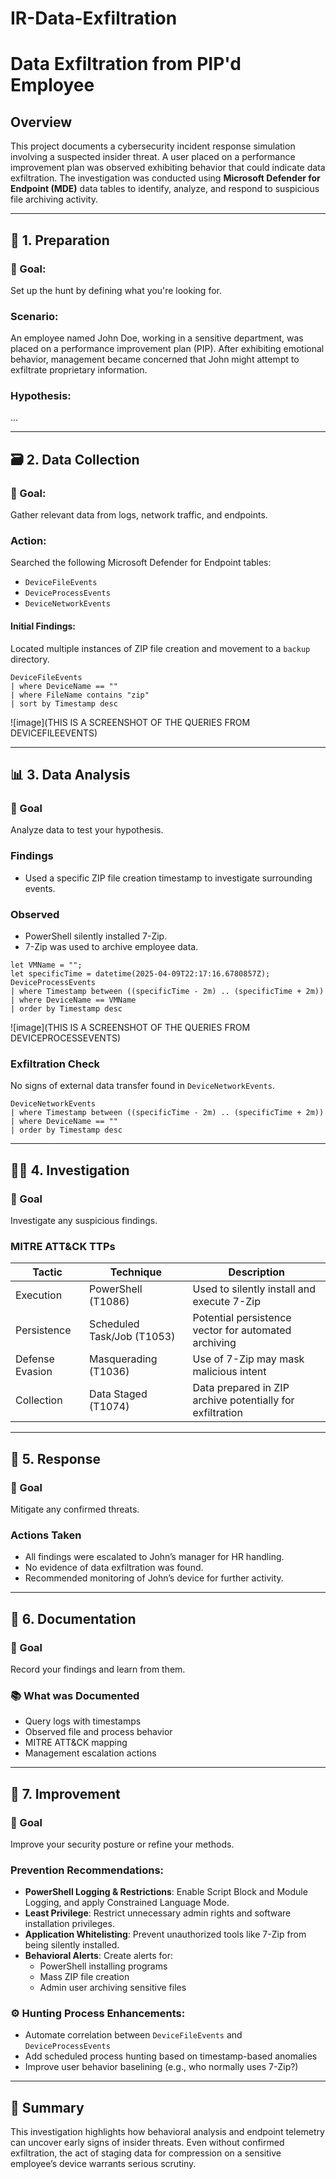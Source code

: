 # IR-Data-Exfiltration

# Data Exfiltration from PIP'd Employee

## Overview

This project documents a cybersecurity incident response simulation involving a suspected insider threat. A user placed on a performance improvement plan was observed exhibiting behavior that could indicate data exfiltration. The investigation was conducted using **Microsoft Defender for Endpoint (MDE)** data tables to identify, analyze, and respond to suspicious file archiving activity.

---

## 🧭 1. Preparation

### 🎯 Goal:
Set up the hunt by defining what you're looking for.

### Scenario:
An employee named John Doe, working in a sensitive department, was placed on a performance improvement plan (PIP). After exhibiting emotional behavior, management became concerned that John might attempt to exfiltrate proprietary information.

### Hypothesis:
...

---

## 🗃️ 2. Data Collection

### 🎯 Goal:
Gather relevant data from logs, network traffic, and endpoints.

### Action:
Searched the following Microsoft Defender for Endpoint tables:

- `DeviceFileEvents`
- `DeviceProcessEvents`
- `DeviceNetworkEvents`

#### Initial Findings:
Located multiple instances of ZIP file creation and movement to a `backup` directory.

```kql
DeviceFileEvents
| where DeviceName == ""
| where FileName contains "zip"
| sort by Timestamp desc
```

![image](THIS IS A SCREENSHOT OF THE QUERIES FROM DEVICEFILEEVENTS)


---

## 📊 3. Data Analysis

### 🎯 Goal
Analyze data to test your hypothesis.

### Findings
- Used a specific ZIP file creation timestamp to investigate surrounding events.

### Observed
- PowerShell silently installed 7-Zip.
- 7-Zip was used to archive employee data.

```kql
let VMName = "";
let specificTime = datetime(2025-04-09T22:17:16.6780857Z);
DeviceProcessEvents
| where Timestamp between ((specificTime - 2m) .. (specificTime + 2m))
| where DeviceName == VMName
| order by Timestamp desc
```

![image](THIS IS A SCREENSHOT OF THE QUERIES FROM DEVICEPROCESSEVENTS)


### Exfiltration Check

No signs of external data transfer found in `DeviceNetworkEvents`.

```kql
DeviceNetworkEvents
| where Timestamp between ((specificTime - 2m) .. (specificTime + 2m))
| where DeviceName == ""
| order by Timestamp desc
```

---

## 🕵️‍♂️ 4. Investigation

### 🎯 Goal
Investigate any suspicious findings.

### MITRE ATT&CK TTPs

| Tactic          | Technique                  | Description                                               |
|-----------------|----------------------------|-----------------------------------------------------------|
| Execution       | PowerShell (T1086)         | Used to silently install and execute 7-Zip                |
| Persistence     | Scheduled Task/Job (T1053) | Potential persistence vector for automated archiving      |
| Defense Evasion | Masquerading (T1036)       | Use of 7-Zip may mask malicious intent                    |
| Collection      | Data Staged (T1074)        | Data prepared in ZIP archive potentially for exfiltration |


---

## 🚨 5. Response

### 🎯 Goal  
Mitigate any confirmed threats.

### Actions Taken
- All findings were escalated to John’s manager for HR handling.  
- No evidence of data exfiltration was found.  
- Recommended monitoring of John’s device for further activity.

---

## 📝 6. Documentation

### 🎯 Goal  
Record your findings and learn from them.

### 📚 What was Documented
- Query logs with timestamps  
- Observed file and process behavior  
- MITRE ATT&CK mapping  
- Management escalation actions

---

## 🔄 7. Improvement

### 🎯 Goal  
Improve your security posture or refine your methods.

### Prevention Recommendations:
- **PowerShell Logging & Restrictions**: Enable Script Block and Module Logging, and apply Constrained Language Mode.  
- **Least Privilege**: Restrict unnecessary admin rights and software installation privileges.  
- **Application Whitelisting**: Prevent unauthorized tools like 7-Zip from being silently installed.  
- **Behavioral Alerts**: Create alerts for:
  - PowerShell installing programs
  - Mass ZIP file creation
  - Admin user archiving sensitive files

### ⚙️ Hunting Process Enhancements:
- Automate correlation between `DeviceFileEvents` and `DeviceProcessEvents`
- Add scheduled process hunting based on timestamp-based anomalies
- Improve user behavior baselining (e.g., who normally uses 7-Zip?)

---

## 📌 Summary

This investigation highlights how behavioral analysis and endpoint telemetry can uncover early signs of insider threats. Even without confirmed exfiltration, the act of staging data for compression on a sensitive employee’s device warrants serious scrutiny.



